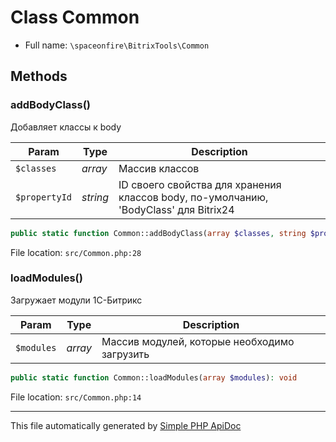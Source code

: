 # Class Common

-   Full name: `\spaceonfire\BitrixTools\Common`

## Methods

### addBodyClass()

Добавляет классы к body

| Param         | Type     | Description                                                                          |
| ------------- | -------- | ------------------------------------------------------------------------------------ |
| `$classes`    | _array_  | Массив классов                                                                       |
| `$propertyId` | _string_ | ID своего свойства для хранения классов body, по-умолчанию, 'BodyClass' для Bitrix24 |

```php
public static function Common::addBodyClass(array $classes, string $propertyId = BodyClass): void
```

File location: `src/Common.php:28`

### loadModules()

Загружает модули 1С-Битрикс

| Param      | Type    | Description                                  |
| ---------- | ------- | -------------------------------------------- |
| `$modules` | _array_ | Массив модулей, которые необходимо загрузить |

```php
public static function Common::loadModules(array $modules): void
```

File location: `src/Common.php:14`

---

This file automatically generated by [Simple PHP ApiDoc](https://github.com/spaceonfire/simple-php-apidoc)
